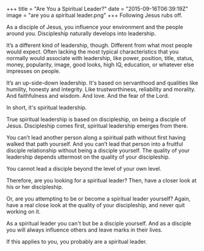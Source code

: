+++
title = "Are You a Spiritual Leader?"
date = "2015-09-16T06:39:19Z"
image = "are you a spiritual leader.png"
+++
Following Jesus rubs off.

As a disciple of Jesus, you influence your environment and the people around you. Discipleship naturally develops into leadership.

It’s a different kind of leadership, though. Different from what most people would expect. Often lacking the most typical characteristics that you normally would associate with leadership, like power, position, title, status, money, popularity, image, good looks, high IQ, education, or whatever else impresses on people.

It’s an up-side-down leadership. It's based on servanthood and qualities like humility, honesty and integrity. Like trustworthiness, reliability and morality. And faithfulness and wisdom. And love. And the fear of the Lord.

In short, it's spiritual leadership.

True spiritual leadership is based on discipleship, on being a disciple of Jesus. Discipleship comes first, spiritual leadership emerges from there.

You can’t lead another person along a spiritual path without first having walked that path yourself. And you can’t lead that person into a fruitful disciple relationship without being a disciple yourself. The quality of your leadership depends uttermost on the quality of your discipleship.

You cannot lead a disciple beyond the level of your own level.

Therefore, are you looking for a spiritual leader? Then, have a closer look at his or her discipleship.

Or, are you attempting to be or become a spiritual leader yourself? Again, have a real close look at the quality of your discipleship, and never quit working on it.

As a spiritual leader you can't but be a disciple yourself. And as a disciple you will always influence others and leave marks in their lives.

If this applies to you, you probably are a spiritual leader.
